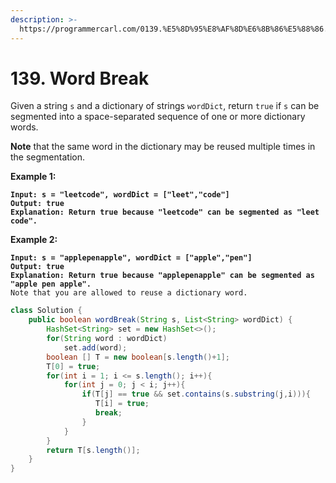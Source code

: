 ```yaml
---
description: >-
  https://programmercarl.com/0139.%E5%8D%95%E8%AF%8D%E6%8B%86%E5%88%86.html#%E8%83%8C%E5%8C%85%E9%97%AE%E9%A2%98
---
```


# 139. Word Break

Given a string `s` and a dictionary of strings `wordDict`, return `true` if `s` can be segmented into a space-separated sequence of one or more dictionary words.

**Note** that the same word in the dictionary may be reused multiple times in the segmentation.

&#x20;

**Example 1:**

<pre><code><strong>Input: s = "leetcode", wordDict = ["leet","code"]
</strong><strong>Output: true
</strong><strong>Explanation: Return true because "leetcode" can be segmented as "leet code".
</strong></code></pre>

**Example 2:**

<pre><code><strong>Input: s = "applepenapple", wordDict = ["apple","pen"]
</strong><strong>Output: true
</strong><strong>Explanation: Return true because "applepenapple" can be segmented as "apple pen apple".
</strong>Note that you are allowed to reuse a dictionary word.
</code></pre>

```java
class Solution {
    public boolean wordBreak(String s, List<String> wordDict) {
        HashSet<String> set = new HashSet<>();
        for(String word : wordDict)
            set.add(word);
        boolean [] T = new boolean[s.length()+1];
        T[0] = true;
        for(int i = 1; i <= s.length(); i++){
            for(int j = 0; j < i; j++){
                if(T[j] == true && set.contains(s.substring(j,i))){
                   T[i] = true;
                   break;                    
                }
            }
        }
        return T[s.length()];
    }
}
```

